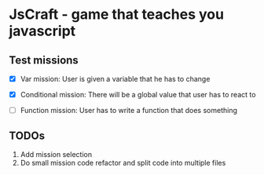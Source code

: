 # JsCraft - game that teaches you javascript

## Test missions

- [x] Var mission:
      User is given a variable that he has to change

- [x] Conditional mission:
      There will be a global value that user has to react to

- [ ] Function mission:
      User has to write a function that does something

## TODOs

1. Add mission selection
2. Do small mission code refactor and split code into multiple files

